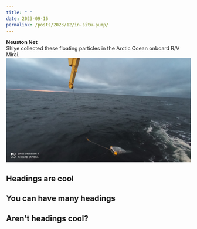 ```yaml
---
title: " "
date: 2023-09-16
permalink: /posts/2023/12/in-situ-pump/
---
```

**Neuston Net** <br> Shiye collected these floating particles in the Arctic Ocean onboard R/V Mirai. <br/><img src='/images/mirai-neuston.png'>  

## Headings are cool

## You can have many headings  
## Aren't headings cool?
